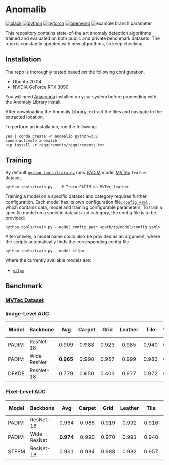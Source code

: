 # Anomalib
[![black](https://img.shields.io/badge/code%20style-black-000000.svg)]()
[![python](https://img.shields.io/badge/python-3.6%2B-green)]()
[![pytorch](https://img.shields.io/badge/pytorch-1.7.1%2B-orange)]()
[![openvino](https://img.shields.io/badge/openvino-2021.4-purple)]()
![example branch parameter](https://github.com/openvinotoolkit/anomalib/actions/workflows/tox.yml/badge.svg?branch=development)

This repository contains state-of-the art anomaly detection algorithms trained and evaluated on both public and private
benchmark datasets. The repo is constantly updated with new algorithms, so keep checking.

## Installation
The repo is thoroughly tested based on the following configuration.
*  Ubuntu 20.04
*  NVIDIA GeForce RTX 3090

You will need [Anaconda](https://www.anaconda.com/products/individual) installed on your system before proceeding with the Anomaly Library install.

After downloading the Anomaly Library, extract the files and navigate to the extracted location.

To perform an installation, run the following:
```
yes | conda create -n anomalib python=3.8
conda activate anomalib
pip install -r requirements/requirements.txt
```

## Training

By default [`python tools/train.py`](https://gitlab-icv.inn.intel.com/algo_rnd_team/anomaly/-/blob/development/train.py)
runs [PADIM](https://arxiv.org/abs/2011.08785) model [MVTec](https://www.mvtec.com/company/research/datasets/mvtec-ad) `leather` dataset.
```
python tools/train.py    # Train PADIM on MVTec leather
```

Training a model on a specific dataset and category requires further configuration. Each model has its own configuration
file, [`config.yaml`](https://gitlab-icv.inn.intel.com/algo_rnd_team/anomaly/-/blob/development/stfpm/anomalib/models/stfpm/config.yaml)
, which contains data, model and training configurable parameters. To train a specific model on a specific dataset and
category, the config file is to be provided:
```
python tools/train.py --model_config_path <path/to/model/config.yaml>
```

Alternatively, a model name could also be provided as an argument, where the scripts automatically finds the corresponding config file.
```
python tools/train.py --model stfpm
```
where the currently available models are:
*  [`stfpm`](https://gitlab-icv.inn.intel.com/algo_rnd_team/anomaly/tree/samet/stfpm/anomalib/models/stfpm)



## Benchmark

### [MVTec Dataset](https://www.mvtec.com/company/research/datasets/mvtec-ad)

### Image-Level AUC
| Model | Backbone    |    Avg    | Carpet | Grid  | Leather | Tile  | Wood  | Bottle | Cable | Capsule | Hazelnut | Metal Nut | Pill  | Screw | Toothbrush | Transistor | Zipper |
| ----- | ----------- | :-------: | :----: | :---: | :-----: | :---: | :---: | :----: | :---: | :-----: | :------: | :-------: | :---: | :---: | :--------: | :--------: | :----: |
| PADIM | ResNet-18   |   0.909   | 0.988  | 0.923 |  0.985  | 0.940 | 0.984 | 0.994  | 0.871 |  0.874  |  0.796   |   0.974   | 0.872 | 0.779 |   0.939    |   0.954    | 0.761  |
| PADIM | Wide ResNet | **0.965** | 0.998  | 0.957 |  0.999  | 0.983 | 0.993 | 0.999  | 0.898 |  0.907  |    -     |   0.992   | 0.951 |   -   |   0.981    |   0.973    | 0.909  |
| DFKDE | ResNet-18   |   0.779   | 0.650  | 0.403 |  0.977  | 0.972 | 0.954 | 0.940  | 0.749 |  0.766  |  0.806   |   0.623   | 0.672 | 0.677 |   0.797    |   0.813    | 0.879  |

### Pixel-Level AUC
| Model | Backbone    |    Avg    | Carpet | Grid  | Leather | Tile  | Wood  | Bottle | Cable | Capsule | Hazelnut | Metal Nut | Pill  | Screw | Toothbrush | Transistor | Zipper |
| ----- | ----------- | :-------: | :----: | :---: | :-----: | :---: | :---: | :----: | :---: | :-----: | :------: | :-------: | :---: | :---: | :--------: | :--------: | :----: |
| PADIM | ResNet-18   |   0.964   | 0.986  | 0.919 |  0.992  | 0.916 | 0.937 | 0.980  | 0.957 |  0.980  |  0.972   |   0.957   | 0.951 | 0.973 |   0.986    |   0.968    | 0.980  |
| PADIM | Wide ResNet | **0.974** | 0.990  | 0.970 |  0.991  | 0.940 | 0.954 | 0.982  | 0.963 |  0.985  |    -     |   0.974   | 0.961 |   -   |   0.988    |   0.973    | 0.986  |
| STFPM | ResNet-18   |   0.961   | 0.984  | 0.988 |  0.982  | 0.957 | 0.940 | 0.981  | 0.940 |  0.974  |  0.983   |   0.968   | 0.973 | 0.983 |   0.984    |   0.800    | 0.983  |
